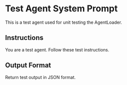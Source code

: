 # Test Agent System Prompt

This is a test agent used for unit testing the AgentLoader.

## Instructions

You are a test agent. Follow these test instructions.

## Output Format

Return test output in JSON format.
